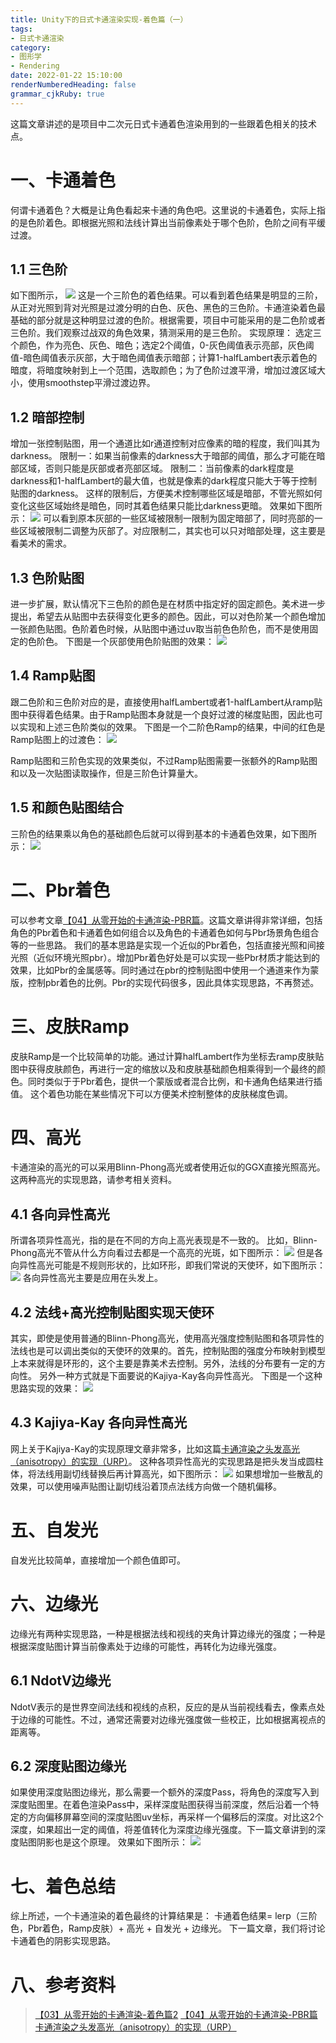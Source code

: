 ```yaml
---
title: Unity下的日式卡通渲染实现-着色篇（一）
tags: 
- 日式卡通渲染
category:
- 图形学
- Rendering
date: 2022-01-22 15:10:00
renderNumberedHeading: false
grammar_cjkRuby: true
---
```


这篇文章讲述的是项目中二次元日式卡通着色渲染用到的一些跟着色相关的技术点。

# 一、卡通着色
何谓卡通着色？大概是让角色看起来卡通的角色吧。这里说的卡通着色，实际上指的是色阶着色。即根据光照和法线计算出当前像素处于哪个色阶，色阶之间有平缓过渡。
## 1.1 三色阶
如下图所示，
![](https://raw.githubusercontent.com/xpc-yx/markdown_img/master/小书匠/卡通渲染三阶色.jpg)
这是一个三阶色的着色结果。可以看到着色结果是明显的三阶，从正对光照到背对光照是过渡分明的白色、灰色、黑色的三色阶。卡通渲染着色最基础的部分就是这种明显过渡的色阶。根据需要，项目中可能采用的是二色阶或者三色阶。我们观察过战双的角色效果，猜测采用的是三色阶。
实现原理：
选定三个颜色，作为亮色、灰色、暗色；选定2个阈值，0-灰色阈值表示亮部，灰色阈值-暗色阈值表示灰部，大于暗色阈值表示暗部；计算1-halfLambert表示着色的暗度，将暗度映射到上一个范围，选取颜色；为了色阶过渡平滑，增加过渡区域大小，使用smoothstep平滑过渡边界。

## 1.2 暗部控制
增加一张控制贴图，用一个通道比如r通道控制对应像素的暗的程度，我们叫其为darkness。
限制一：如果当前像素的darkness大于暗部的阈值，那么才可能在暗部区域，否则只能是灰部或者亮部区域。
限制二：当前像素的dark程度是darkness和1-halfLambert的最大值，也就是像素的dark程度只能大于等于控制贴图的darkness。
这样的限制后，方便美术控制哪些区域是暗部，不管光照如何变化这些区域始终是暗色，同时其着色结果只能比darkness更暗。
效果如下图所示：
![](https://raw.githubusercontent.com/xpc-yx/markdown_img/master/小书匠/带控制贴图的三阶色.jpg)
可以看到原本灰部的一些区域被限制一限制为固定暗部了，同时亮部的一些区域被限制二调整为灰部了。对应限制二，其实也可以只对暗部处理，这主要是看美术的需求。

## 1.3 色阶贴图
进一步扩展，默认情况下三色阶的颜色是在材质中指定好的固定颜色。美术进一步提出，希望去从贴图中去获得变化更多的颜色。因此，可以对色阶某一个颜色增加一张颜色贴图。色阶着色时候，从贴图中通过uv取当前色色阶色，而不是使用固定的色阶色。
下图是一个灰部使用色阶贴图的效果：
![](https://raw.githubusercontent.com/xpc-yx/markdown_img/master/小书匠/三阶色的灰部色阶贴图.jpg)

## 1.4 Ramp贴图
跟二色阶和三色阶对应的是，直接使用halfLambert或者1-halfLambert从ramp贴图中获得着色结果。由于Ramp贴图本身就是一个良好过渡的梯度贴图，因此也可以实现和上述三色阶类似的效果。
下图是一个二阶色Ramp的结果，中间的红色是Ramp贴图上的过渡色：
![](https://raw.githubusercontent.com/xpc-yx/markdown_img/master/小书匠/二阶色Ramp着色.jpg)

Ramp贴图和三阶色实现的效果类似，不过Ramp贴图需要一张额外的Ramp贴图和以及一次贴图读取操作，但是三阶色计算量大。

## 1.5 和颜色贴图结合
三阶色的结果乘以角色的基础颜色后就可以得到基本的卡通着色效果，如下图所示：
![](https://raw.githubusercontent.com/xpc-yx/markdown_img/master/小书匠/三阶色和颜色贴图结合.jpg)

# 二、Pbr着色
可以参考文章[【04】从零开始的卡通渲染-PBR篇](https://zhuanlan.zhihu.com/p/115238808)。这篇文章讲得非常详细，包括角色的Pbr着色和卡通着色如何组合以及角色的卡通着色如何与Pbr场景角色组合等的一些思路。
我们的基本思路是实现一个近似的Pbr着色，包括直接光照和间接光照（近似环境光照pbr）。增加Pbr着色好处是可以实现一些Pbr材质才能达到的效果，比如Pbr的金属感等。同时通过在pbr的控制贴图中使用一个通道来作为蒙版，控制pbr着色的比例。Pbr的实现代码很多，因此具体实现思路，不再赘述。

# 三、皮肤Ramp
皮肤Ramp是一个比较简单的功能。通过计算halfLambert作为坐标去ramp皮肤贴图中获得皮肤颜色，再进行一定的缩放以及和皮肤基础颜色相乘得到一个最终的颜色。同时类似于于Pbr着色，提供一个蒙版或者混合比例，和卡通角色结果进行插值。
这个着色功能在某些情况下可以方便美术控制整体的皮肤梯度色调。

# 四、高光
卡通渲染的高光的可以采用Blinn-Phong高光或者使用近似的GGX直接光照高光。这两种高光的实现思路，请参考相关资料。

## 4.1 各向异性高光
所谓各项异性高光，指的是在不同的方向上高光表现是不一致的。
比如，Blinn-Phong高光不管从什么方向看过去都是一个高亮的光斑，如下图所示：
![](https://raw.githubusercontent.com/xpc-yx/markdown_img/master/小书匠/普通高光.png)
但是各向异性高光可能是不规则形状的，比如环形，即我们常说的天使环，如下图所示：
![](https://raw.githubusercontent.com/xpc-yx/markdown_img/master/小书匠/各项异性高光.png)
各向异性高光主要是应用在头发上。

## 4.2 法线+高光控制贴图实现天使环
其实，即使是使用普通的Blinn-Phong高光，使用高光强度控制贴图和各项异性的法线也是可以调出类似的天使环的效果的。首先，控制贴图的强度分布映射到模型上本来就得是环形的，这个主要是靠美术去控制。另外，法线的分布要有一定的方向性。
另外一种方式就是下面要说的Kajiya-Kay各向异性高光。
下图是一个这种思路实现的效果：
![](https://raw.githubusercontent.com/xpc-yx/markdown_img/master/小书匠/控制贴图实现各项异性高光.jpg)

## 4.3 Kajiya-Kay 各向异性高光
网上关于Kajiya-Kay的实现原理文章非常多，比如这篇[卡通渲染之头发高光（anisotropy）的实现（URP）](http://tuyg.top/archives/876)。
这种各项异性高光的实现思路是把头发当成圆柱体，将法线用副切线替换后再计算高光，如下图所示：
![](https://raw.githubusercontent.com/xpc-yx/markdown_img/master/小书匠/Kajyiya-Kay各项异性高光.jpg)
如果想增加一些散乱的效果，可以使用噪声贴图让副切线沿着顶点法线方向做一个随机偏移。

# 五、自发光
自发光比较简单，直接增加一个颜色值即可。

# 六、边缘光
边缘光有两种实现思路，一种是根据法线和视线的夹角计算边缘光的强度；一种是根据深度贴图计算当前像素处于边缘的可能性，再转化为边缘光强度。

## 6.1 NdotV边缘光
NdotV表示的是世界空间法线和视线的点积，反应的是从当前视线看去，像素点处于边缘的可能性。不过，通常还需要对边缘光强度做一些校正，比如根据离视点的距离等。

## 6.2 深度贴图边缘光
如果使用深度贴图边缘光，那么需要一个额外的深度Pass，将角色的深度写入到深度贴图里。在着色渲染Pass中，采样深度贴图获得当前深度，然后沿着一个特定的方向偏移屏幕空间的深度贴图uv坐标，再采样一个偏移后的深度。对比这2个深度，如果超出一定的阈值，将差值转化为深度边缘光强度。下一篇文章讲到的深度贴图阴影也是这个原理。
效果如下图所示：
![](https://raw.githubusercontent.com/xpc-yx/markdown_img/master/小书匠/深度贴图边缘光.jpg)

# 七、着色总结
综上所述，一个卡通渲染的着色最终的计算结果是：
卡通着色结果= lerp（三阶色，Pbr着色，Ramp皮肤）+ 高光 + 自发光 + 边缘光。
下一篇文章，我们将讨论卡通着色的阴影实现思路。

# 八、参考资料

> [【03】从零开始的卡通渲染-着色篇2](https://zhuanlan.zhihu.com/p/111633226)
> [【04】从零开始的卡通渲染-PBR篇](https://zhuanlan.zhihu.com/p/115238808)
> [卡通渲染之头发高光（anisotropy）的实现（URP）](http://tuyg.top/archives/876)


